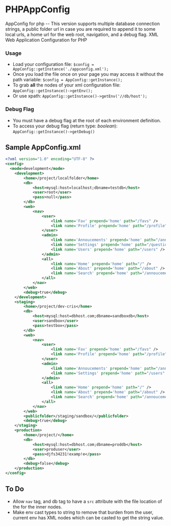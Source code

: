 PHPAppConfig
============

AppConfig for php -- This version supports multiple database connection strings, a public folder url in case you are required to append it to some local urls, a home url for the web root, navigation, and a debug flag. XML Web Application Configuration for PHP

### Usage
- Load your configuration file:
`$config = AppConfig::getInstance('./appconfig.xml');`
- Once you load the file once on your page you may access it without the path variable:
`$config = AppConfig::getInstance();`
- To grab __all__ the nodes of your xml configuration file:
`AppConfig::getInstance()->getEnv();`
- Or use xpath:
`AppConfig::getInstance()->getEnv('//db/host');`

### Debug Flag
- You must have a debug flag at the root of each environment definition.
- To access your debug flag (return type: *boolean*):
`AppConfig::getInstance()->getDebug()`

## Sample AppConfig.xml
```xml
<?xml version="1.0" encoding="UTF-8" ?> 
<config>
  <mode>development</mode>
	<development>
		<home>/project/localfolder</home>
		<db>
			<host>mysql:host=localhost;dbname=testdb</host>
			<user>root</user>
			<pass>null</pass>
		</db>
		<web>
			<nav>
				<user>
					<link name='Fav' prepend='home' path="/favs" />
					<link name='Profile' prepend='home' path="/profile" />
				</user>
				<admin>
			        <link name='Annoucements' prepend='home' path="/annoucements" />
			        <link name='Settings' prepend='home' path="/questions" />
			        <link name='Users' prepend='home' path="/users" />
				</admin>
				<all>
			        <link name='Home' prepend='home' path="/" />
			        <link name='About' prepend='home' path="/about" />
			        <link name='Search' prepend='home' path="/annoucements" />
				</all>
			</nav>
		</web>
		<debug>true</debug>
	</development>
	<staging>
		<home>/project/dev-cris</home>
		<db>
			<host>mysql:host=dbhost.com;dbname=sandboxdb</host>
			<user>sandbox</user>
			<pass>testbox</pass>
		</db>
		<web>
			<nav>
				<user>
					<link name='Fav' prepend='home' path="/favs" />
					<link name='Profile' prepend='home' path="/profile" />
				</user>
				<admin>
			        <link name='Annoucements' prepend='home' path="/annoucements" />
			        <link name='Settings' prepend='home' path="/users" />
				</admin>
				<all>
			        <link name='Home' prepend='home' path="/" />
			        <link name='About' prepend='home' path="/about" />
			        <link name='Search' prepend='home' path="/annoucements" />
				</all>
			</nav>
		</web>
		<publicfolder>/staging/sandbox/</publicfolder>
		<debug>true</debug>
	</staging>
	<production>
		<home>/project/</home>
		<db>
			<host>mysql:host=dbhost.com;dbname=proddb</host>
			<user>produser</user>
			<pass>djfs34231!examp!e</pass>
		</db>
		<debug>false</debug>
	</production>
</config>
```
## To Do
- Allow `nav` tag, and db tag to have a `src` attribute with the file location of the for the inner nodes.
- Make env cast types to string to remove that burden from the user, current env has XML nodes which can be casted to get the string value.
